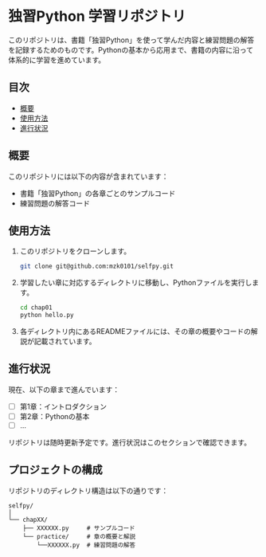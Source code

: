 # 独習Python 学習リポジトリ

このリポジトリは、書籍「独習Python」を使って学んだ内容と練習問題の解答を記録するためのものです。Pythonの基本から応用まで、書籍の内容に沿って体系的に学習を進めています。

## 目次

- [概要](#概要)
- [使用方法](#使用方法)
- [進行状況](#進行状況)

## 概要

このリポジトリには以下の内容が含まれています：
- 書籍「独習Python」の各章ごとのサンプルコード
- 練習問題の解答コード

## 使用方法

1. このリポジトリをクローンします。

    ```bash
    git clone git@github.com:mzk0101/selfpy.git
    ```

2. 学習したい章に対応するディレクトリに移動し、Pythonファイルを実行します。

    ```bash
    cd chap01
    python hello.py
    ```

3. 各ディレクトリ内にあるREADMEファイルには、その章の概要やコードの解説が記載されています。

## 進行状況

現在、以下の章まで進んでいます：

- [ ] 第1章：イントロダクション
- [ ] 第2章：Pythonの基本
- [ ] ...

リポジトリは随時更新予定です。進行状況はこのセクションで確認できます。

## プロジェクトの構成

リポジトリのディレクトリ構造は以下の通りです：

```plaintext
selfpy/
│
└── chapXX/
    ├── XXXXXX.py     # サンプルコード
    └── practice/     # 章の概要と解説
        └──XXXXXX.py  # 練習問題の解答